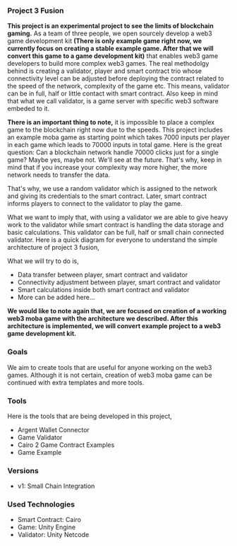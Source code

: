 ### Project 3 Fusion

**This project is an experimental project to see the limits of blockchain gaming.** As a team of three people, we open sourcely develop a web3 game development kit **(There is only example game right now, we currently focus on creating a stable example game. After that we will convert this game to a game development kit)** that enables web3 game developers to build more complex web3 games. The real methodolgy behind is creating a validator, player and smart contract trio whose connectivity level can be adjusted before deploying the contract related to the speed of the network, complexity of the game etc. This means, validator can be in full, half or little contact with smart contract. Also keep in mind that what we call validator, is a game server with specific web3 software embeded to it.

**There is an important thing to note,** it is impossible to place a complex game to the blockchain right now due to the speeds. This project includes an example moba game as starting point which takes 7000 inputs per player in each game which leads to 70000 inputs in total game. Here is the great question: Can a blockchain network handle 70000 clicks just for a single game? Maybe yes, maybe not. We'll see at the future. That's why, keep in mind that if you increase your complexity way more higher, the more network needs to transfer the data.

That's why, we use a random validator which is assigned to the network and giving its credentials to the smart contract. Later, smart contract informs players to connect to the validator to play the game.

What we want to imply that, with using a validator we are able to give heavy work to the validator while smart contract is handling the data storage and basic calculations. This validator can be full, half or small chain connected validator. Here is a quick diagram for everyone to understand the simple architecture of project 3 fusion,

What we will try to do is,
- Data transfer between player, smart contract and validator
- Connectivity adjustment between player, smart contract and validator
- Smart calculations inside both smart contract and validator
- More can be added here...

**We would like to note again that, we are focused on creation of a working web3 moba game with the architecture we described. After this architecture is implemented, we will convert example project to a web3 game development kit.**

### Goals

We aim to create tools that are useful for anyone working on the web3 games. Although it is not certain, creation of web3 moba game can be continued with extra templates and more tools.

### Tools

Here is the tools that are being developed in this project,

- Argent Wallet Connector
- Game Validator
- Cairo 2 Game Contract Examples
- Game Example

### Versions

- v1: Small Chain Integration

### Used Technologies

- Smart Contract: Cairo
- Game: Unity Engine
- Validator: Unity Netcode
